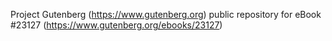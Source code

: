 Project Gutenberg (https://www.gutenberg.org) public repository for eBook #23127 (https://www.gutenberg.org/ebooks/23127)
